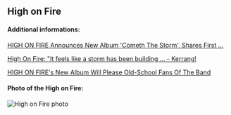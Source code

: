 ## High on Fire
#### Additional informations:
[HIGH ON FIRE Announces New Album 'Cometh The Storm', Shares First ...](https://blabbermouth.net/news/high-on-fire-announces-new-album-cometh-the-storm-shares-first-single-burning-down)

[High On Fire: "It feels like a storm has been building ... - Kerrang!](https://www.kerrang.com/high-on-fire-the-coming-storm-first-look-matt-pike)

[HIGH ON FIRE's New Album Will Please Old-School Fans Of The Band](https://metalinjection.net/upcoming-releases/high-on-fires-new-album-will-please-old-school-fans-of-the-band)

#### Photo of the High on Fire:
![High on Fire photo](https://www.treblezine.com/wp-content/uploads/2019/12/HighOnFire-135-1200x800.jpg)
